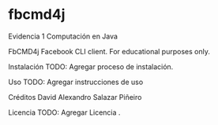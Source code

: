 # fbcmd4j
Evidencia 1 Computación en Java

FbCMD4j
Facebook CLI client. For educational purposes only.

Instalación
TODO: Agregar proceso de instalación.

Uso
TODO: Agregar instrucciones de uso

Créditos
David Alexandro Salazar Piñeiro 

Licencia
TODO: Agregar Licencia
.

